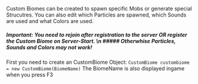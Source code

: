 Custom Biomes can be created to spawn specific Mobs or generate special Strucutres. 
You can also edit which Particles are spawned, which Sounds are used and what Colors are used.

##### Important: You need to rejoin after registration to the server **OR** register the Custom Biome on Server-Start. \n ##### Otherwhise Particles, Sounds and Colors may not work!

First you need to create an CustomBiome Object:
``` CustomBiome custombiome = new CustomBiome(BiomeName) ```
The BiomeName is also displayed ingame when you press F3
